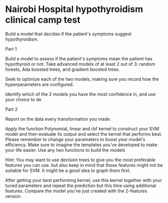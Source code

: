 # Nairobi Hospital hypothyroidism clinical camp test
Build a model that decides if the patient's symptoms suggest hypothyroidism.

Part 1

Build a model to assess if the patient's symptoms mean the patient has hypothyroid or not. Take advanced models of at least 2 out of 3: random forests, Ada boosted trees, and gradient boosted trees.

Seek to optimize each of the two models, making sure you record how the hyperparameters are configured.

Identify which of the 2 models you have the most confidence in, and use your choice to de

Part 2

Report on the data every transformation you made.

Apply the function Polynomial, linear and rbf kernel to construct your SVM model and then evaluate its output and select the kernel that performs best. Please remember to change your parameters to boost your model's efficiency. Make sure to imagine the templates you've developed to make your life easier. Use any two functions to build the models

Hint: You may want to use decision trees to give you the most preferable features you can use. but also keep in mind that those features might not be suitable for SVM. It might be a good idea to graph them first.

After getting your best performing kernel, use this kernel together with your tuned parameters and repeat the prediction but this time using additional features. Compare the model you've just created with the 2-features version.
